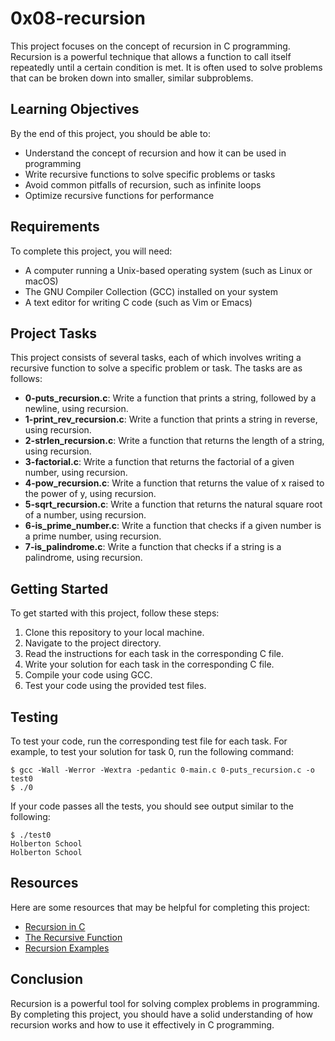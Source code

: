 # 0x08-recursion

This project focuses on the concept of recursion in C programming. Recursion is a powerful technique that allows a function to call itself repeatedly until a certain condition is met. It is often used to solve problems that can be broken down into smaller, similar subproblems.

## Learning Objectives

By the end of this project, you should be able to:

- Understand the concept of recursion and how it can be used in programming
- Write recursive functions to solve specific problems or tasks
- Avoid common pitfalls of recursion, such as infinite loops
- Optimize recursive functions for performance

## Requirements

To complete this project, you will need:

- A computer running a Unix-based operating system (such as Linux or macOS)
- The GNU Compiler Collection (GCC) installed on your system
- A text editor for writing C code (such as Vim or Emacs)

## Project Tasks

This project consists of several tasks, each of which involves writing a recursive function to solve a specific problem or task. The tasks are as follows:

- **0-puts_recursion.c**: Write a function that prints a string, followed by a newline, using recursion.
- **1-print_rev_recursion.c**: Write a function that prints a string in reverse, using recursion.
- **2-strlen_recursion.c**: Write a function that returns the length of a string, using recursion.
- **3-factorial.c**: Write a function that returns the factorial of a given number, using recursion.
- **4-pow_recursion.c**: Write a function that returns the value of x raised to the power of y, using recursion.
- **5-sqrt_recursion.c**: Write a function that returns the natural square root of a number, using recursion.
- **6-is_prime_number.c**: Write a function that checks if a given number is a prime number, using recursion.
- **7-is_palindrome.c**: Write a function that checks if a string is a palindrome, using recursion.

## Getting Started

To get started with this project, follow these steps:

1. Clone this repository to your local machine.
2. Navigate to the project directory.
3. Read the instructions for each task in the corresponding C file.
4. Write your solution for each task in the corresponding C file.
5. Compile your code using GCC.
6. Test your code using the provided test files.

## Testing

To test your code, run the corresponding test file for each task. For example, to test your solution for task 0, run the following command:

```
$ gcc -Wall -Werror -Wextra -pedantic 0-main.c 0-puts_recursion.c -o test0
$ ./0
```

If your code passes all the tests, you should see output similar to the following:

```
$ ./test0
Holberton School
Holberton School
```

## Resources

Here are some resources that may be helpful for completing this project:

- [Recursion in C](https://www.geeksforgeeks.org/recursion-in-c/)
- [The Recursive Function](https://www.cs.utah.edu/~germain/PPS/Topics/recursion.html)
- [Recursion Examples](https://www.programiz.com/c-programming/c-recursion)

## Conclusion

Recursion is a powerful tool for solving complex problems in programming. By completing this project, you should have a solid understanding of how recursion works and how to use it effectively in C programming.
